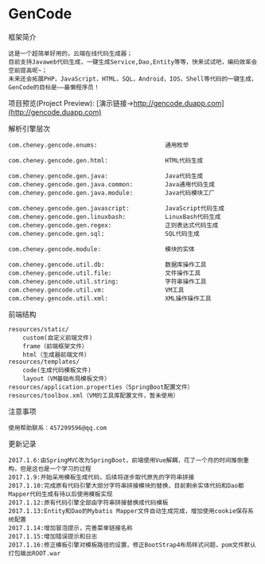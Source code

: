 # GenCode
框架简介
>
	这是一个超简单好用的，云端在线代码生成器；
	目前支持Javaweb代码生成，一键生成Service,Dao,Entity等等，快来试试吧，编码效率会空前提高呢~；
	未来还会拓展PHP，JavaScript，HTML，SQL，Android，IOS，Shell等代码的一键生成，GenCode的目标是——最懒程序员！

项目预览(Project Preview):
	[演示链接->http://gencode.duapp.com](http://gencode.duapp.com) 

解析引擎层次
>
	com.cheney.gencode.enums:					通用枚举
>
	com.cheney.gencode.gen.html:				HTML代码生成
>
	com.cheney.gencode.gen.java:				Java代码生成
	com.cheney.gencode.gen.java.common:			Java通用代码生成
	com.cheney.gencode.gen.java.module:			Java代码模块工厂
>
	com.cheney.gencode.gen.javascript:			JavaScript代码生成
	com.cheney.gencode.gen.linuxbash:			LinuxBash代码生成
	com.cheney.gencode.gen.regex:				正则表达式代码生成
	com.cheney.gencode.gen.sql:					SQL代码生成
>	
	com.cheney.gencode.module:					模块的实体
>	
	com.cheney.gencode.util.db:					数据库操作工具
	com.cheney.gencode.util.file:				文件操作工具
	com.cheney.gencode.util.string:				字符串操作工具
	com.cheney.gencode.util.vm:					VM工具
	com.cheney.gencode.util.xml:				XML操作操作工具

前端结构
>
	resources/static/
		custom(自定义前端文件)
		frame（前端框架文件）
		html（生成器前端文件）
	resources/templates/
		code(生成代码模板文件)
		layout（VM基础布局模板文件）
	resources/application.properties（SpringBoot配置文件）
	resources/toolbox.xml（VM的工具库配置文件，暂未使用）
注意事项
>
	使用帮助联系：457299596@qq.com
	
更新记录
>
	2017.1.6:由SpringMVC改为SpringBoot，前端使用Vue解耦，花了一个月的时间推倒重构，但是这也是一个学习的过程
	2017.1.9:开始采用模板生成代码，后续将逐步取代原先的字符串拼接
	2017.1.10:完成原有代码引擎大部分字符串拼接模块的替换，目前剩余实体代码和Dao都Mapper代码生成有待以后使用模板实现
	2017.1.12:原有代码引擎全部由字符串拼接替换成代码模板
	2017.1.13:Entity和Dao的Mybatis Mapper文件自动生成完成，增加使用cookie保存系统配置
	2017.1.14:增加冒泡提示，完善菜单链接名称
	2017.1.15:增加错误提示和日志
	2017.1.16:修正模板引擎对模板路径的设置，修正BootStrap4布局样式问题，pom文件默认打包输出ROOT.war